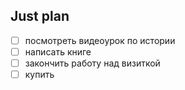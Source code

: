 ## Just plan
- [ ] посмотреть видеоурок по истории 
- [ ] написать книге
- [ ] закончить работу над визиткой 
- [ ] купить
